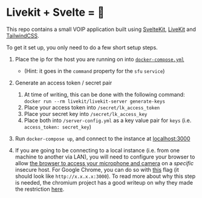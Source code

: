# Livekit + Svelte = 🦾

This repo contains a small VOIP application built using [SvelteKit](https://kit.svelte.dev), [LiveKit](https://livekit.io) and [TailwindCSS](https://tailwindcss.com). 

To get it set up, you only need to do a few short setup steps.

1. Place the ip for the host you are running on into [`docker-compose.yml`](./docker-compose.yml)
   - (Hint: it goes in the `command` property for the `sfu` `service`)
1. Generate an access token / secret pair
   1. At time of writing, this can be done with the following command:  
      `docker run --rm livekit/livekit-server generate-keys`
   1. Place your access token into `/secret/lk_access_token`
   1. Place your secret key into `/secret/lk_access_key`
   1. Place both into `/server-config.yml` as a key value pair for `keys` (i.e. `access_token: secret_key`)
1. Run `docker-compose up`, and connect to the instance at [localhost:3000](localhost:3000)

1. If you are going to be connecting to a local instance (i.e. from one machine to another via LAN), you will need to configure your browser to allow [the browser to access your microphone and camera](https://developer.mozilla.org/en-US/docs/Web/API/MediaDevices/getUserMedia) on a *specific* insecure host. For Google Chrome, you can do so with [this](brave://flags/#unsafely-treat-insecure-origin-as-secure) flag (it should look like `http://x.x.x.x:3000`). To read more about why this step is needed, the chromium project has a good writeup on why they made the restriction [here](https://www.chromium.org/Home/chromium-security/deprecating-powerful-features-on-insecure-origins).